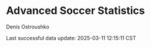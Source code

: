# Advanced Soccer Statistics
Denis Ostroushko

<!-- gfm -->

Last successful data update: 2025-03-11 12:15:11 CST
